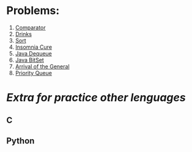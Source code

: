 **Problems:**
============================

1. [Comparator](https://www.hackerrank.com/challenges/java-comparator/problem)
1. [Drinks](https://codeforces.com/problemset/problem/200/B)
1. [Sort](https://www.hackerrank.com/challenges/java-sort/problem)
1. [Insomnia Cure](https://codeforces.com/problemset/problem/148/A)
1. [Java Dequeue](https://www.hackerrank.com/challenges/java-dequeue/problem)
1. [Java BitSet](https://www.hackerrank.com/challenges/java-bitset/problem)
1. [Arrival of the General](https://codeforces.com/problemset/problem/144/A)
1. [Priority Queue](https://www.hackerrank.com/challenges/java-priority-queue/problem)

**_Extra for practice other lenguages_**
=========================================

## C

## Python